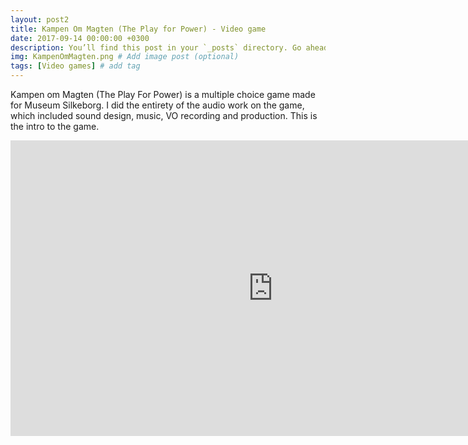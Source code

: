 ```yaml
---
layout: post2
title: Kampen Om Magten (The Play for Power) - Video game
date: 2017-09-14 00:00:00 +0300
description: You’ll find this post in your `_posts` directory. Go ahead and edit it and re-build the site to see your changes. # Add post description (optional)
img: KampenOmMagten.png # Add image post (optional)
tags: [Video games] # add tag
---
```


Kampen om Magten (The Play For Power) is a multiple choice game made for Museum Silkeborg. I did the entirety of the audio work on the game, which included sound design, music, VO recording and production. This is the intro to the game.

<iframe width="840" height="472.5" src="https://www.youtube.com/embed/USRz20GsQNU" frameborder="0" allowfullscreen></iframe>
